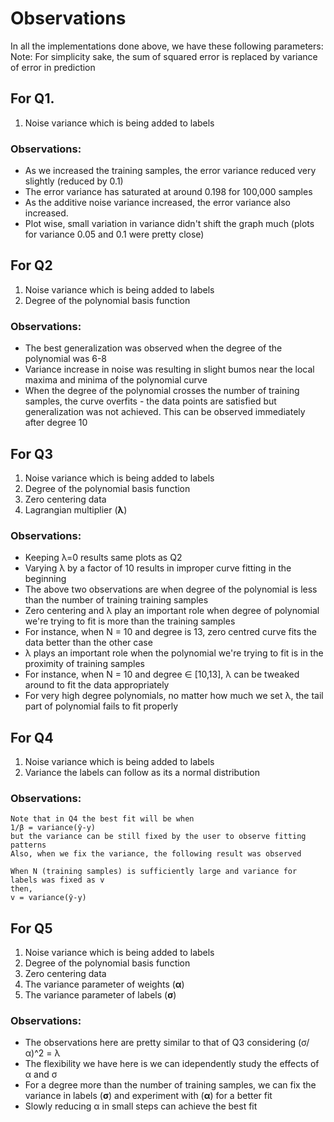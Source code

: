 # Observations

In all the implementations done above, we have these following parameters:
Note:
For simplicity sake, the sum of squared error is replaced by variance of error in prediction

## For Q1.
1. Noise variance which is being added to labels

### Observations:
* As we increased the training samples, the error variance reduced very slightly (reduced by 0.1)
* The error variance has saturated at around 0.198 for 100,000 samples
* As the additive noise variance increased, the error variance also increased.
* Plot wise, small variation in variance didn't shift the graph much (plots for variance 0.05 and 0.1 were pretty close)

## For Q2
1. Noise variance which is being added to labels
2. Degree of the polynomial basis function

### Observations:
* The best generalization was observed when the degree of the polynomial was 6-8
* Variance increase in noise was resulting in slight bumos near the local maxima and minima of the polynomial curve
* When the degree of the polynomial crosses the number of training samples, the curve overfits - the data points are satisfied but generalization was not achieved. This can be observed immediately after degree 10

## For Q3
1. Noise variance which is being added to labels
2. Degree of the polynomial basis function
3. Zero centering data
4. Lagrangian multiplier (**λ**)

### Observations:
* Keeping λ=0 results same plots as Q2
* Varying λ by a factor of 10 results in improper curve fitting in the beginning
* The above two observations are when degree of the polynomial is less than the number of training training samples
* Zero centering and λ play an important role when degree of polynomial we're trying to fit is more than the training samples
* For instance, when N = 10 and degree is 13, zero centred curve fits the data better than the other case
* λ plays an important role when the polynomial we're trying to fit is in the proximity of training samples
* For instance, when N = 10 and degree ∈ [10,13], λ can be tweaked around to fit the data appropriately
* For very high degree polynomials, no matter how much we set λ, the tail part of polynomial fails to fit properly

## For Q4
1. Noise variance which is being added to labels
2. Variance the labels can follow as its a normal distribution

### Observations:
~~~
Note that in Q4 the best fit will be when
1/β = variance(ŷ-y)
but the variance can be still fixed by the user to observe fitting patterns
Also, when we fix the variance, the following result was observed

When N (training samples) is sufficiently large and variance for labels was fixed as v
then,
v = variance(ŷ-y)   
~~~

## For Q5
1. Noise variance which is being added to labels
2. Degree of the polynomial basis function
3. Zero centering data
4. The variance parameter of weights (**α**)
5. The variance parameter of labels (**σ**)

### Observations:
* The observations here are pretty similar to that of Q3 considering (σ/α)^2 = λ
* The flexibility we have here is we can idependently study the effects of α and σ
* For a degree more than the number of training samples, we can fix the variance in labels (**σ**) and experiment with (**α**) for a better fit
* Slowly reducing α in small steps can achieve the best fit
